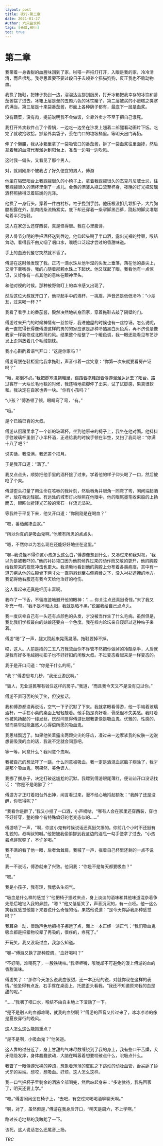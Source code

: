 ```yaml
---
layout: post
title: 夜行-第二章
date: 2021-01-27
Author: 六只盐水鸭
tags: [长篇,夜行]
toc: true
---
```


# 第二章

   我带着一身香甜的血腥味回到了家。啪嗒一声把灯打开，入眼是我的家，冷冷清清，而且很乱。我寻思着要不要过段日子去领养个猫猫狗狗，反正我也不吸动物血。

  我换了拖鞋，把袜子扔到一边，溜溜达达挪到厨房，打开冰箱把我幸存的冰饮和番茄酱摆了进去。冰箱上层是垒的五颜六色的冰饮罐子，第二层被买的小蛋糕之类塞的满当，第三层是十来袋番茄酱，市面上各种牌子都有，最底下一层是血浆。

  没有蔬菜，没有肉，提前说明我不会做饭，全靠外卖才不至于把自己饿死。

  我打开外卖软件点了个香锅，一边吃一边坐在沙发上翘着二郎腿看动画片下饭。吃完了就收拾收拾，抓紧外卖袋子，丢在门口的垃圾桶里。等明天出门再扔。

  伸了个懒腰，我从冰箱里拿了一袋吸管口的番茄酱，拆了一袋血浆往里面掺，然后拿着我的血液代餐溜达到阳台上，准备一边喝一边吹风。

  这时我一偏头，又看见了那个男人。

  对，就刚刚那个被我占了好久便宜的男人，傅游

  他坐在隔壁阳台上我觊觎很久的小椅子上，拿着我觊觎很久的杰克丹尼威士忌，往我觊觎很久的酒杯里倒了一点儿。金黄的酒液从瓶口流至杯身，夜晚的灯光把玻璃酒杯照拂得泛着斑斓的光泽。

  他换了一身行头，穿着一件白衬衫，袖子挽到手肘。他压根没扣几颗扣子，大片胸膛袒露在外，肌肉线条流畅紧实。底下却还穿着一条窄脚黑西裤，跷起的脚尖堪堪勾着半只拖鞋。

  这人在家怎么还穿西装，真是怪得很。我在心里腹诽。

  男人骨节分明的手把酒杯送到唇边，他仰起头喝了半口酒，露出光裸的脖颈，喉结耸动，看得我不由又咽了咽口水，喉咙口泛起才尝过的香甜味道。

  手上的血液代餐它突然就不香了。

  傅游在这时候发现了我。正巧一滴水珠从他半湿的头发上垂落，落在他的鼻尖上，又滑下至嘴唇，我的心随着那颗水珠上下起伏。他又眯起了眼，我看他有一点惊讶，又好像有一点其他的意味在眼神里头。

  和他对视的时候，那种被野兽盯上的森冷感又出现了。

  然后这位大叔就开口了，他举起手中的酒杯，一挑眉，声音还是低低冷冷：“小朋友，过来喝一杯？”

  我看了看手上的番茄酱，毅然决然地转身回家，穿着拖鞋去敲了隔壁的门。

  傅游过来开门的时候神情有一丝惊讶，我进他屋的时候也有一丝惊讶。怎么说呢，我一直觉得长得像傅游这样的男的的家应该是那种冷酷黑白灰色系，再不济也是像我家一样装修成北欧简约风。结果整个给整了一个暖色调，我一眼还能看见布艺沙发上歪斜放着几个毛绒抱枕。

  我小心斟酌着语气开口：“这是你家吗？”

  傅游弯腰在鞋柜里给我拿拖鞋，声音带着一丝笑意：“你第一次来就要看房产证吗？”

  “哦，那倒不必。”我把脚塞进拖鞋里，踢踏着拖鞋跟着傅游溜溜达达去了阳台。路过客厅一大块长毛地毯的时候，我还特地把脚伸了出来，试了试脚感，果真很软和。我决定在自家也弄一块。“你有小孩吗？”

  “小孩？”傅游顿了顿，眼睛弯了弯，“有。”

  “哦。”

  是个已婚已育的大叔。

  傅游从厨房里拿了一个新的玻璃杯，坐到他原来的椅子上，我坐在他对面。他抖抖手往玻璃杯里倒了小半杯酒，正递给我的时候手顿在半空，又扫了我两眼：“你满十八了吧？”

  说实话，我没满，我还差个把月。

  于是我开口道：“满了。”

  我又点点头，顺势把他手里的酒杯接了过来，学着他的样子仰头喝了一口，然后被呛了个爽。

  傅游歪头打量了用生命在咳嗽的我片刻，然后唇角并眼角一同弯了弯，闲闲端起酒杯，放在唇边轻抿。有远处的城市灯火映照在他眼中，他的眼尾墨笔收束般的上扬而去，眼眸似折转光芒般的宝石一样流光溢彩。

  等我终于平复下来，他又开口道：“你刚刚是在喝血？”

  “嗯，番茄酱掺血浆。”

  “所以你真的是吸血鬼啊。”他若有所思的点点头。

  “嗯，不然你以为怎么现在还能好好地坐在这里。”

  “喔~我说怪不得你这小孩怎么这么白，”傅游像想到什么，又凑过来和我对视，“我以为是被我吓的。”他的衬衫领口因为他前倾靠过来的动作而又敞的更开，他的胸膛给我带来的视觉冲击也更大。我清晰地看到他的胸膛上分布着各类疤痕，其中有一道刀疤从他的左锁骨下两寸处一直斜斜划至右侧胸骨之下，没入衬衫遮掩的地方。我记得他右腹还有我今天给他治好的枪伤。

  这人看起来还真是经历丰富啊。

  我咋了一下舌，不留痕迹地避开他的眼神：“……你关注点还真挺奇怪。”末了我又补充一句，“我不是不晒太阳，我就是晒不黑。”说罢我给自己点点头。

  我一度庆幸自己有一头还有点颜色的头发，才没被当作生了什么毛病。虽然但是，我比我们学校最白的姑娘还要白一个色度。我在校内论坛亲自窥屏过这种帖子来着。

  傅游“嗯”了一声，腿又跷起来晃荡晃荡，拖鞋要掉不掉。

  哎，这人。人前是拽的二五八万我流血你不许管不然把你做掉的冷酷杀手，人后就是我有好多毛绒抱枕扣子也不好好扣的闲散大叔。不过变态看起来是一样变态的。

  我于是开口问道：“你是干什么的啊。”

  “我？”傅游思考几秒，“我无业游民啊。”

  “骗人，无业游民哪有钱住这样的房子。”我道，“而且我今天又不是没有见过你。”

  傅游不置可否的笑了笑，但没接话。

  我和傅游都没再说话，空气一下子沉默了下来。我就拿眼看傅游，他一手端着玻璃酒杯，一手在小桌的桌面上轻轻敲着。他手指是真好看，骨感但不失美感。我盯着他被风扬起的一缕发丝，恍然间觉得傅游比起我更像是吸血鬼。优雅的、性感的、轻而易举就能蛊惑人心得偿所愿的吸血鬼。

  我思绪飘远了。如果他笑着露出两颗尖尖的牙齿，凑过来一边摩挲我的皮肤一边说想要吸我的血的话，我说不定就会同意吧。

  等一等，同意什么？我同意个鬼啊。

  我被自己的想法吓了一跳，什么同意被吸血，我一定是酒混血浆脑子糊涂了，我才是那个吸血鬼。啊果然，美色误人。

  我挪了挪身子，决定打破这尴尬的沉默。我瞟到傅游眼尾薄红，便讪讪开口没话找话： “你是不是喝醉了？”

  傅游方才正盯着阳台外出神，闻言看过来，漫不经心地捋起额发：“我醉了还是没醉，你觉得呢？”

  “我看你是醉了，”我又小抿了一口酒，小声嘀咕，“哪有人会在家里还穿西装，穿也不好好穿，整的像个有特殊癖好的老变态似的……”

  傅游啧了一声，“啊，你这小鬼有时候说话还真挺欠揍的。你前几个小时不还挺有礼貌的，叔啊叔的喊。”他把被我偷偷挪到我这边的酒瓶一勾手便拿了过去，“小孩尝点鲜就够了，不许多喝。”

  我不满的看了他一眼，后者耸耸肩，我嘁了一声，抿着自己杯里还剩的一点不说话。

  我一不说话，傅游就来了兴致。他问我：“你是不是每天都要吸血？”

  “嗯。”

  我是小孩子，我有理，我低头生闷气。

  “吸血是什么样的感觉？”他把椅子挪过来点，身上淡淡的酒味和其他味道混杂着争先恐后地钻入我的鼻腔。“嗯？”他又低低笑了，声音沉沉的，有一点哑。他一这么笑我就感觉他接下来要说什么奇怪的话。果然他说道：“是今天你舔我那种感觉吗？”

  我耳朵一动，很动声色地把椅子挪远了点，面上一本正经一派正气：“我们吸血鬼吸血都是把猎物咬晕了再吸的，很疼的，疼死了。”

  开玩笑，我又没吸过血，我怎么知道。

  “喔~”傅游又换了那种腔调，“血好喝吗？”

  “不好喝，难喝死了，一股铁锈味。”我咂咂嘴，喉咙却不可避免的漫上傅游的血的香甜滋味。

  傅游笑了：“那你今天怎么说我血很甜，还一本正经的说，对就你现在这样的表情。”他坐得有点近，右手撑在桌面上，托腮歪头看我。“我还不知道原来我的血是甜的呢。”

  “……”我咽了咽口水，喉结不由自主地上下滚动了一下。

  “是不是别人的血都难喝，就我的血甜啊？”傅游的声音又传过来了，冰冰凉凉的像是夏夜穿行的晚风。

  这人怎么这么能抓重点？

  “是不是啊，小吸血鬼？”他笑道。

  这人靠的过分近了，身上甘甜的气味尽数缠绕到了我的身上，我有些口干舌燥，犬牙隐隐发痒，身体蠢蠢欲动，大脑在叫嚣着想要咬破点什么，吮吸点什么。

  我瞥了一眼傅游光裸的脖颈，想象着薄薄的皮肤之下跳动的动脉血管，舌尖舔了舔犬牙的尖端。想咬，想吸血。好烦。这人怎么这样。

  我一口气把杯子里剩余的酒液全部喝完，然后站起身来：“多谢款待，我先回家了，明天还要上学。”

  “嗯。”傅游闲闲坐在椅子上，“去吧，有空过来喝喝酒聊聊天啊。”

  “啊，对了，虽然但是，”傅游在我身后开口，“明天是周六，不上学啊。”

  路过长毛地毯的我踉跄了一下。

  该死，这人说话怎么还尾音上扬。

*TBC*